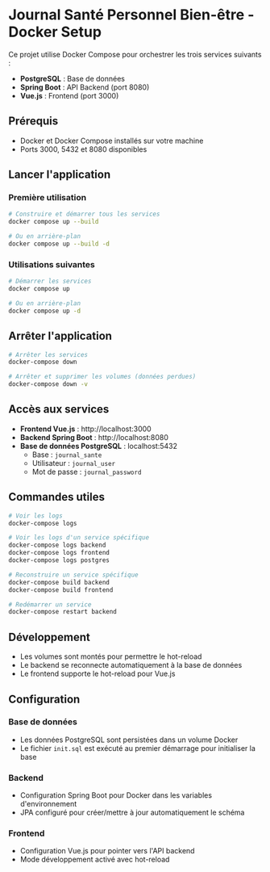 # Journal Santé Personnel Bien-être - Docker Setup

Ce projet utilise Docker Compose pour orchestrer les trois services suivants :
- **PostgreSQL** : Base de données
- **Spring Boot** : API Backend (port 8080)
- **Vue.js** : Frontend (port 3000)

## Prérequis

- Docker et Docker Compose installés sur votre machine
- Ports 3000, 5432 et 8080 disponibles

## Lancer l'application

### Première utilisation
```bash
# Construire et démarrer tous les services
docker compose up --build

# Ou en arrière-plan
docker compose up --build -d
```

### Utilisations suivantes
```bash
# Démarrer les services
docker compose up

# Ou en arrière-plan  
docker compose up -d
```

## Arrêter l'application

```bash
# Arrêter les services
docker-compose down

# Arrêter et supprimer les volumes (données perdues)
docker-compose down -v
```

## Accès aux services

- **Frontend Vue.js** : http://localhost:3000
- **Backend Spring Boot** : http://localhost:8080
- **Base de données PostgreSQL** : localhost:5432
  - Base : `journal_sante`
  - Utilisateur : `journal_user`
  - Mot de passe : `journal_password`

## Commandes utiles

```bash
# Voir les logs
docker-compose logs

# Voir les logs d'un service spécifique
docker-compose logs backend
docker-compose logs frontend
docker-compose logs postgres

# Reconstruire un service spécifique
docker-compose build backend
docker-compose build frontend

# Redémarrer un service
docker-compose restart backend
```

## Développement

- Les volumes sont montés pour permettre le hot-reload
- Le backend se reconnecte automatiquement à la base de données
- Le frontend supporte le hot-reload pour Vue.js

## Configuration

### Base de données
- Les données PostgreSQL sont persistées dans un volume Docker
- Le fichier `init.sql` est exécuté au premier démarrage pour initialiser la base

### Backend
- Configuration Spring Boot pour Docker dans les variables d'environnement
- JPA configuré pour créer/mettre à jour automatiquement le schéma

### Frontend  
- Configuration Vue.js pour pointer vers l'API backend
- Mode développement activé avec hot-reload 